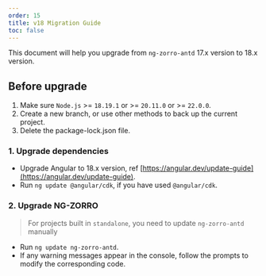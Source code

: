 ```yaml
---
order: 15
title: v18 Migration Guide
toc: false
---
```


This document will help you upgrade from `ng-zorro-antd` 17.x version to 18.x version.

## Before upgrade

1. Make sure `Node.js` >= `18.19.1` or >= `20.11.0` or >= `22.0.0`.
2. Create a new branch, or use other methods to back up the current project.
3. Delete the package-lock.json file.

### 1. Upgrade dependencies

- Upgrade Angular to 18.x version, ref [https://angular.dev/update-guide](https://angular.dev/update-guide).
- Run `ng update @angular/cdk`, if you have used `@angular/cdk`.

### 2. Upgrade NG-ZORRO

> For projects built in `standalone`, you need to update `ng-zorro-antd` manually

- Run `ng update ng-zorro-antd`.
- If any warning messages appear in the console, follow the prompts to modify the corresponding code.
